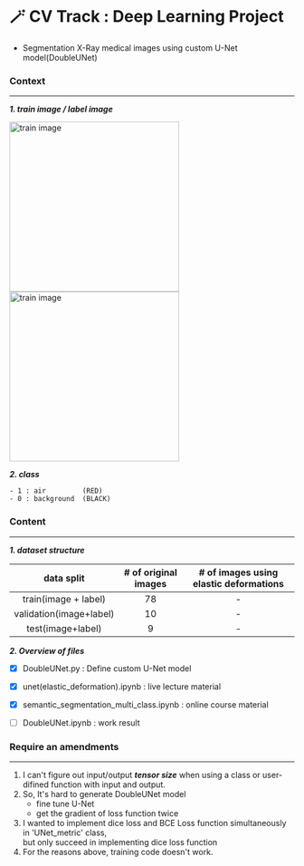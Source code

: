 # 🪄 CV Track : Deep Learning Project
- Segmentation X-Ray medical images using custom U-Net model(DoubleUNet)
  
  
    
### Context
---
***1. train image / label image***

<img src = "https://user-images.githubusercontent.com/90584177/182973699-7b273eda-103f-49a4-8889-dafc4d89979b.jpg" alt="train image" style="width:300px;"/> <img src = "https://user-images.githubusercontent.com/90584177/182973752-e04a931e-560b-4562-9525-8de4b89e3b23.png" alt="train image" style="width:300px;"/>


***2. class***

    - 1 : air         (RED)  
    - 0 : background  (BLACK)  
      
  
      
### Content
---
***1. dataset structure***

data split|# of original images|# of images using elastic deformations
|:-----:|:----:|:----:
train(image + label)|78|-
validation(image+label)|10|-
test(image+label)|9|-



***2. Overview of files***
- [x] DoubleUNet.py : Define custom U-Net model  
- [x] unet(elastic_deformation).ipynb : live lecture material  
- [x] semantic_segmentation_multi_class.ipynb : online course material  
- [ ] DoubleUNet.ipynb : work result  
  
  
### Require an amendments
---
1. I can't figure out input/output ***tensor size*** when using a class or user-difined function with input and output.  
2. So, It's hard to generate DoubleUNet model  
     - fine tune U-Net  
     - get the gradient of loss function twice  
3. I wanted to implement dice loss and BCE Loss function simultaneously in 'UNet_metric' class,      
   but only succeed in implementing dice loss function  
4. For the reasons above, training code doesn't work.  
